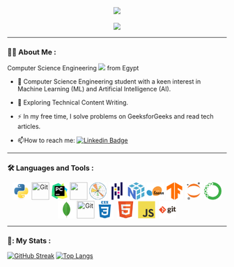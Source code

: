 <div id="header" align="center">
<img src="https://i.giphy.com/media/v1.Y2lkPTc5MGI3NjExbG5vaHY1b3I0NG5paTJ3c3I2anB1cDM1dGV6b2NiZmUwd3l0MmVteCZlcD12MV9pbnRlcm5hbF9naWZfYnlfaWQmY3Q9Zw/3o7aCTfyhYawdOXcFW/giphy.gif" width="200"/>


  <div id="badges">

</div>

<img src="https://komarev.com/ghpvc/?username=ahmed-elsayid&style=flat-square&color=blue" alt=""/>

</div>
<div align="center">
  <img src="https://i.giphy.com/media/v1.Y2lkPTc5MGI3NjExZHFhOXNkczRnbGh0M292N3F6b3pxY2VobnhmcmIyYmtkNndxY2xqMiZlcD12MV9pbnRlcm5hbF9naWZfYnlfaWQmY3Q9Zw/iPj5oRtJzQGxwzuCKV/giphy.gif" height="300"/>
</div>


---

### :man_technologist: About Me :

Computer Science Engineering  <img src="https://media.giphy.com/media/WUlplcMpOCEmTGBtBW/giphy.gif" width="30"> from Egypt


- :telescope: Computer Science Engineering student with a keen interest in Machine Learning (ML) and Artificial Intelligence (AI).

- :seedling: Exploring Technical Content Writing.

- :zap: In my free time, I solve problems on GeeksforGeeks and read tech articles.

- :mailbox:How to reach me: [![Linkedin Badge](https://img.shields.io/badge/-kakbar-blue?style=flat&logo=Linkedin&logoColor=white)](https://www.linkedin.com/in/ahmed-abdelnaby-53079a253/)


---

### :hammer_and_wrench: Languages and Tools :
<div align="center">
<img src="https://raw.githubusercontent.com/devicons/devicon/ca28c779441053191ff11710fe24a9e6c23690d6/icons/python/python-original.svg" title="Git" **alt="Git" width="40" height="40"/>
<img src="https://github.com/user-attachments/assets/b94d5c07-7d60-4fb3-a01c-5374d2da8e99" title="Git" **alt="Git" width="40" height="40"/>
<img src="https://raw.githubusercontent.com/devicons/devicon/ca28c779441053191ff11710fe24a9e6c23690d6/icons/pycharm/pycharm-original.svg" title="Git" **alt="Git" width="40" height="40"/>
 <img src="https://cdn.iconscout.com/icon/free/png-512/free-vscode-logo-icon-download-in-svg-png-gif-file-formats--social-media-technology-brand-pack-logos-icons-3365471.png?f=webp&w=256" **alt="Git" width="40" height="40"/>
<img src="https://raw.githubusercontent.com/devicons/devicon/ca28c779441053191ff11710fe24a9e6c23690d6/icons/matplotlib/matplotlib-original.svg" title="Git" **alt="Git" width="40" height="40"/>
<img src="https://raw.githubusercontent.com/devicons/devicon/ca28c779441053191ff11710fe24a9e6c23690d6/icons/pandas/pandas-original.svg" title="Git" **alt="Git" width="40" height="40"/>
<img src="https://raw.githubusercontent.com/devicons/devicon/ca28c779441053191ff11710fe24a9e6c23690d6/icons/numpy/numpy-original.svg" title="Git" **alt="Git" width="40" height="40"/>
<img src="https://raw.githubusercontent.com/devicons/devicon/ca28c779441053191ff11710fe24a9e6c23690d6/icons/scikitlearn/scikitlearn-original.svg" title="Git" **alt="Git" width="40" height="40"/>
<img src="https://raw.githubusercontent.com/devicons/devicon/ca28c779441053191ff11710fe24a9e6c23690d6/icons/tensorflow/tensorflow-original.svg" title="Git" **alt="Git" width="40" height="40"/>
<img src="https://raw.githubusercontent.com/devicons/devicon/ca28c779441053191ff11710fe24a9e6c23690d6/icons/jupyter/jupyter-original.svg" title="Git" **alt="Git" width="40" height="40"/>
<img src="https://raw.githubusercontent.com/devicons/devicon/ca28c779441053191ff11710fe24a9e6c23690d6/icons/anaconda/anaconda-original.svg" title="Git" **alt="Git" width="40" height="40"/>
<img src="https://raw.githubusercontent.com/devicons/devicon/ca28c779441053191ff11710fe24a9e6c23690d6/icons/mongodb/mongodb-original.svg" title="Git" **alt="Git" width="40" height="40"/>
<img src="https://github.com/user-attachments/assets/cfb4899b-f300-4fbd-9614-675ff22d5f6f" title="Git" **alt="Git" width="40" height="40"/>
<img src="https://github.com/devicons/devicon/blob/master/icons/css3/css3-plain-wordmark.svg"  title="CSS3" alt="CSS" width="40" height="40"/>&nbsp;
<img src="https://github.com/devicons/devicon/blob/master/icons/html5/html5-original.svg" title="HTML5" alt="HTML" width="40" height="40"/>&nbsp;
<img src="https://github.com/devicons/devicon/blob/master/icons/javascript/javascript-original.svg" title="JavaScript" alt="JavaScript" width="40" height="40"/>&nbsp;
<img src="https://github.com/devicons/devicon/blob/master/icons/git/git-original-wordmark.svg" title="Git" **alt="Git" width="40" height="40"/>
</div>

---

### 🏃: My Stats :
[![GitHub Streak](http://github-readme-streak-stats.herokuapp.com?user=ahmed-elsayid&theme=dark&background=000000)](https://git.io/streak-stats)
[![Top Langs](https://github-readme-stats.vercel.app/api/top-langs/?username=ahmed-elsayid)](https://github.com/anuraghazra/github-readme-stats)

